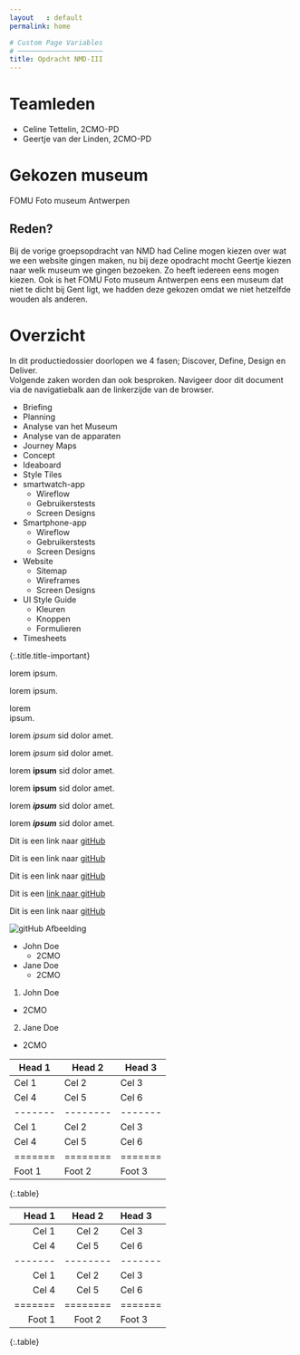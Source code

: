```yaml
---
layout   : default
permalink: home

# Custom Page Variables
# ─────────────────────
title: Opdracht NMD-III
---
```


# Teamleden

 - Celine Tettelin, 2CMO-PD
 - Geertje van der Linden, 2CMO-PD

# Gekozen museum
FOMU Foto museum Antwerpen

## Reden?
Bij de vorige groepsopdracht van NMD had Celine mogen kiezen over wat we een website gingen maken, nu bij deze opodracht mocht Geertje kiezen naar welk museum we gingen bezoeken. Zo heeft iedereen eens mogen kiezen. Ook is het FOMU Foto museum Antwerpen eens een museum dat niet te dicht bij Gent ligt, we hadden deze gekozen omdat we niet hetzelfde wouden als anderen.

# Overzicht
In dit productiedossier doorlopen we 4 fasen; Discover, Define, Design en Deliver. <br/>Volgende zaken worden dan ook besproken. Navigeer door dit document via de navigatiebalk aan de linkerzijde van de browser.

 - Briefing
 - Planning
 - Analyse van het Museum
 - Analyse van de apparaten
 - Journey Maps
 - Concept
 - Ideaboard
 - Style Tiles
 - smartwatch-app
   - Wireflow
   - Gebruikerstests
   - Screen Designs
 - Smartphone-app
   - Wireflow
   - Gebruikerstests
   - Screen Designs
 - Website
   - Sitemap
   - Wireframes
   - Screen Designs
 - UI Style Guide
   - Kleuren
   - Knoppen
   - Formulieren
 - Timesheets

{:.title.title-important}

lorem ipsum.

lorem
ipsum.

lorem  
ipsum.

lorem _ipsum_ sid dolor amet.

lorem *ipsum* sid dolor amet.

lorem __ipsum__ sid dolor amet.

lorem **ipsum** sid dolor amet.

lorem ___ipsum___ sid dolor amet.

lorem ***ipsum*** sid dolor amet.

Dit is een link naar [gitHub](https://github.com)

Dit is een link naar [gitHub](https://github.com)

Dit is een link naar [gitHub][]

Dit is een [link naar gitHub][GitHub]

Dit is een link naar [gitHub][]

[GitHub]: https://github.com
[gitHub Afbeelding]: https://github.com/image

![gitHub Afbeelding][]

 - John Doe
   - 2CMO
 - Jane Doe
   - 2CMO

 1. John Doe
   - 2CMO
 2. Jane Doe
   - 2CMO

Head 1 | Head 2 | Head 3
-------|--------|-------
Cel 1  | Cel 2  | Cel 3
Cel 4  | Cel 5  | Cel 6
-------|--------|-------
Cel 1  | Cel 2  | Cel 3
Cel 4  | Cel 5  | Cel 6
=======|========|=======
Foot 1 | Foot 2 | Foot 3
{:.table}

Head 1 | Head 2 | Head 3
------:|:------:|:------
Cel 1  | Cel 2  | Cel 3
Cel 4  | Cel 5  | Cel 6
-------|--------|-------
Cel 1  | Cel 2  | Cel 3
Cel 4  | Cel 5  | Cel 6
=======|========|=======
Foot 1 | Foot 2 | Foot 3
{:.table}





